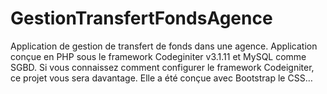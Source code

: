 # GestionTransfertFondsAgence
Application de gestion de transfert de fonds dans une agence. Application conçue en PHP sous le framework Codeginiter v3.1.11 et MySQL comme SGBD. Si vous connaissez comment configurer le framework Codeigniter, ce projet vous sera davantage. Elle a été conçue avec Bootstrap le CSS…
